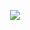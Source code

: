 <p align="center">
  <img src="https://capsule-render.vercel.app/api?type=waving&color=0:000428,40:004e92,80:2c3e50,100:4ca1af&height=310&section=header&text=Dive%20Into%20Code%20🌊&fontSize=44&fontColor=ffffff&animation=fadeIn&fontAlignY=34&desc=Deep%20Learning%20•%20Deep%20Creating&descSize=18&descAlignY=76&stroke=4ca1af&strokeWidth=1&fontFamily=Montserrat" />
</p>
